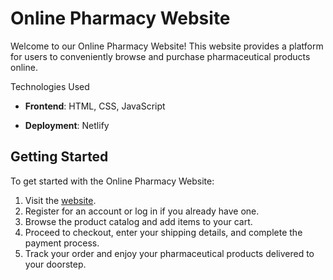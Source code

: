 # Online Pharmacy Website

Welcome to our Online Pharmacy Website! This website provides a platform for users to conveniently browse and purchase pharmaceutical products online.



 Technologies Used

- **Frontend**: HTML, CSS, JavaScript

- **Deployment**: Netlify

## Getting Started

To get started with the Online Pharmacy Website:

1. Visit the [website](https://peaceful-cajeta-313f1f.netlify.app/).
2. Register for an account or log in if you already have one.
3. Browse the product catalog and add items to your cart.
4. Proceed to checkout, enter your shipping details, and complete the payment process.
5. Track your order and enjoy your pharmaceutical products delivered to your doorstep.


